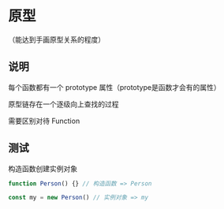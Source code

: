 # 原型

（能达到手画原型关系的程度）

## 说明

每个函数都有一个 prototype 属性（prototype是函数才会有的属性）

原型链存在一个逐级向上查找的过程

需要区别对待 Function

## 测试

构造函数创建实例对象

```js
function Person() {} // 构造函数 => Person

const my = new Person() // 实例对象 => my
```
